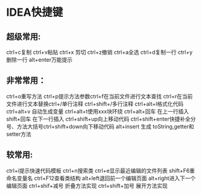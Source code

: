 # IDEA快捷键
## 超级常用:
ctrl+c复制 
ctrl+v粘贴
ctrl+x 剪切
ctrl+z撤销
ctrl+a全选 
ctrl+d复制一行
ctrl+y删除一行 
alt+enter万能提示
## 非常常用：
ctrl+o重写方法
ctrl+p提示方法参数ctrl+f在当前文件进行文本查找
ctrl+r在当前文件进行文本替换ctrl+/单行注释
ctrl+shift+/多行注释
ctrl+alt+l格式化代码
ctrl+alt+v 自动生成变量
ctrl+alt+t使用xxx块环绕
ctrl+alt+回车 在上一行插入
shift+回车 在下一行插入
ctrl+shift+up向上移动代码
ctrl+shift+enter快捷补全分号、方法大括号ctrl+shift+down向下移动代码
alt+insert 生成 toString,getter和 setter方法

## 较常用:
ctrl+i提示快速代码模板
ctrl+n搜索类
ctrl+e显示最近编辑的文件列表
shift+F6重命名变量名
ctrl+F12查看类结构
alt+left退回前一个编辑页面
alt+right进入下一个编辑页面
ctrl+shif+减号 折叠方法实现
ctrl+shift+加号 展开方法实现